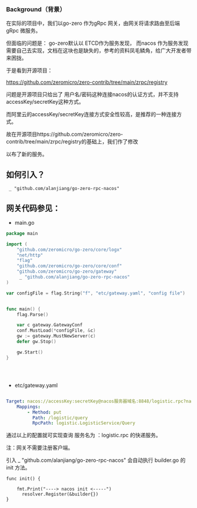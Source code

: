 ### Background（背景）

 在实际的项目中，我们以go-zero 作为gRpc 网关，由网关将请求路由至后端gRpc 微服务。

但面临的问题是： go-zero默认以 ETCD作为服务发现， 而nacos 作为服务发现需要自己去实现，文档在这块也是缺失的，参考的资料凤毛鳞角，给广大开发者带来困拢。

于是看到开源项目：

https://github.com/zeromicro/zero-contrib/tree/main/zrpc/registry

问题是开源项目只给出了 用户名/密码这种连接nacos的认证方式，并不支持 accessKey/secretKey这种方式。

而阿里云的accessKey/secretKey连接方式安全性较高，是推荐的一种连接方式。

故在开源项目https://github.com/zeromicro/zero-contrib/tree/main/zrpc/registry的基础上，我们作了修改

以布了新的服务。

## 如何引入？

` _ "github.com/alanjiang/go-zero-rpc-nacos"`

## 网关代码参见：

- main.go

```go
package main

import (
    "github.com/zeromicro/go-zero/core/logx"
    "net/http"
	"flag"
	"github.com/zeromicro/go-zero/core/conf"
	"github.com/zeromicro/go-zero/gateway"
	 _ "github.com/alanjiang/go-zero-rpc-nacos"
)

var configFile = flag.String("f", "etc/gateway.yaml", "config file")


func main() {
	flag.Parse()

	var c gateway.GatewayConf
	conf.MustLoad(*configFile, &c)
	gw := gateway.MustNewServer(c)
	defer gw.Stop()

	gw.Start()
}

	
```

## 



- etc/gateway.yaml

```yaml

Target: nacos://accessKey:secretKey@nacos服务器域名:8848/logistic.rpc?namespaceid=空间ID&timeout=13000ms
    Mappings:
        - Method: put
          Path: /logistic/query
          RpcPath: logistic.LogisticService/Query               
```



通过以上的配置就可实现查询 服务名为 ：logistic.rpc 的快递服务。

注：网关不需要注册客户端。 

引入  _ "github.com/alanjiang/go-zero-rpc-nacos" 会自动执行 builder.go 的 init 方法。

```
func init() {

    fmt.Print("----> nacos init <-----")
	  resolver.Register(&builder{})
}
```

